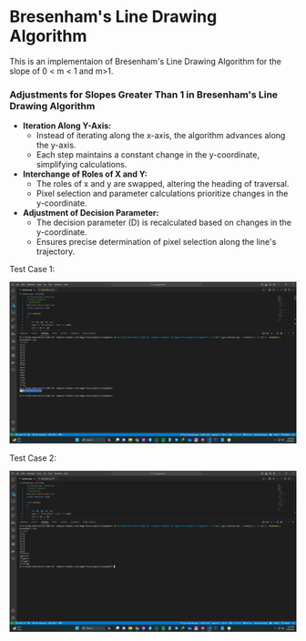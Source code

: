 # Bresenham's Line Drawing Algorithm

  This is an implementaion of Bresenham's Line Drawing Algorithm for the slope of 0 < m < 1 and m>1.

### Adjustments for Slopes Greater Than 1 in Bresenham's Line Drawing Algorithm

* **Iteration Along Y-Axis:**
  * Instead of iterating along the x-axis, the algorithm advances along the y-axis.
  * Each step maintains a constant change in the y-coordinate, simplifying calculations.
* **Interchange of Roles of X and Y:**
  * The roles of x and y are swapped, altering the heading of traversal.
  * Pixel selection and parameter calculations prioritize changes in the y-coordinate.
* **Adjustment of Decision Parameter:**
  * The decision parameter (D) is recalculated based on changes in the y-coordinate.
  * Ensures precise determination of pixel selection along the line's trajectory.




Test Case 1:

![1707578927016](image/README/1707578927016.png)



Test Case 2:

![1707578956177](image/README/1707578956177.png)
